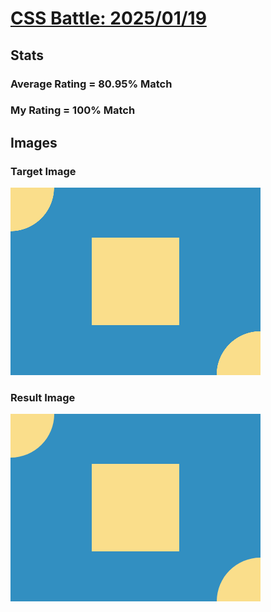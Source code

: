 # [CSS Battle: 2025/01/19](https://cssbattle.dev/play/TRefBi9dFm6BDe2shLZM)

## Stats

### Average Rating = 80.95% Match

### My Rating = 100% Match

## Images

### Target Image

![](./images/target.png)

### Result Image

![](./images/result.png)
